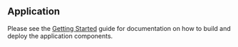 ## Application

Please see the [Getting Started](../docs/Getting_Started.md) guide for documentation on how to build and deploy the application components.
